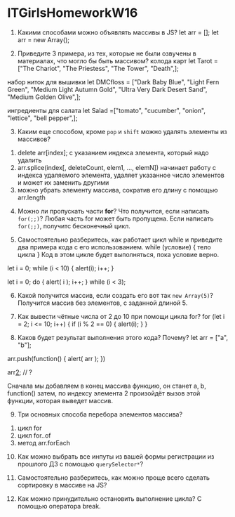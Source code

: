 # ITGirlsHomeworkW16

1. Какими способами можно объявлять массивы в JS?
let arr = [];
let arr = new Array();

2. Приведите 3 примера, из тех, которые не были озвучены в материалах, что могло бы быть массивом?
колода карт
let Tarot = ["The Chariot", "The Priestess", "The Tower", "Death",];

набор ниток для вышивки
let DMCfloss = ["Dark Baby Blue", "Light Fern Green", "Medium Light Autumn Gold", "Ultra Very Dark Desert Sand", "Medium Golden Olive",];

ингредиенты для салата
let Salad =["tomato", "cucumber", "onion", "lettice", "bell pepper",];

3. Каким еще способом, кроме `pop` и `shift` можно удалять элементы из массивов?
1) delete arr[index]; с указанием индекса элемента, который надо удалить
2) arr.splice(index[, deleteCount, elem1, ..., elemN])
начинает работу с индекса удаляемого элемента, удаляет указанное число элементов и может их заменить другими
3) можно убрать элементу массива, сократив его длину с помощью arr.length

4. Можно ли пропускать части **for**? Что получится, если написать `for(;;)`?
Любая часть for может быть пропущена.
Если написать `for(;;)`, получитс бесконечный цикл.

5. Самостоятельно разберитесь, как работает цикл while и приведите два примера кода с его использованием.
while (условие) {
  тело цикла
}
Код в этом цикле будет выполняться, пока условие верно.

let i = 0;
  while (i < 10) {
  alert(i); i++;
}

let i = 0;
do {
  alert( i );
  i++;
} while (i < 3);

6. Какой получится массив, если создать его вот так `new Array(5)`?
Получится массив без элементов, с заданной длиной 5.

7. Как вывести чётные числа от 2 до 10 при помощи цикла for?
for (let i = 2; i <= 10; i++) {
  if (i % 2 == 0) {
    alert(i);
  }
}

8. Каков будет результат выполнения этого кода? Почему?
let arr = ["a", "b"];

arr.push(function() {
  alert( arr );
})

arr[2](); // ?

Сначала мы добавляем в конец массива функцию, он станет a, b, function()
затем, по индексу элемента 2 произойдёт вызов этой функции, которая выведет массив.

9. Три основных способа перебора элементов массива?
1) цикл for
2) цикл for..of
3) метод arr.forEach

10. Как можно выбрать все инпуты из вашей формы регистрации из прошлого ДЗ с помощью `querySelector*`?

11. Самостоятельно разберитесь, как можно проще всего сделать сортировку в массиве на JS?

12. Как можно принудительно остановить выполнение цикла?
С помощью оператора break.
